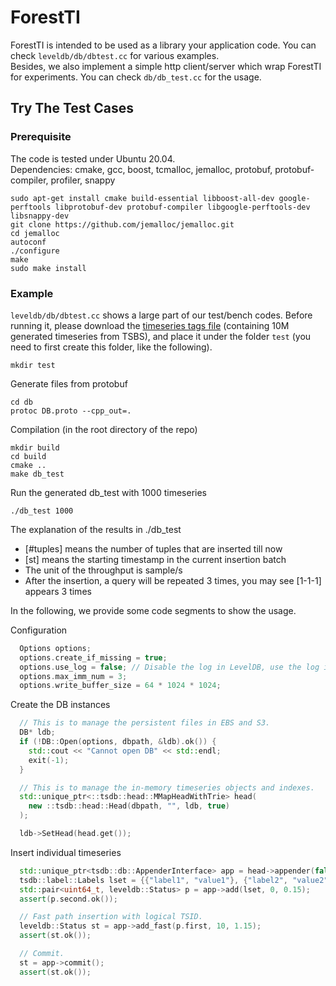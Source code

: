 # ForestTI

ForestTI is intended to be used as a library your application code. You can check `leveldb/db/dbtest.cc` for various examples.  
Besides, we also implement a simple http client/server which wrap ForestTI for experiments. You can check `db/db_test.cc` for the usage.

## Try The Test Cases

### Prerequisite
The code is tested under Ubuntu 20.04.    
Dependencies: cmake, gcc, boost, tcmalloc, jemalloc, protobuf, protobuf-compiler, profiler, snappy
```
sudo apt-get install cmake build-essential libboost-all-dev google-perftools libprotobuf-dev protobuf-compiler libgoogle-perftools-dev libsnappy-dev
git clone https://github.com/jemalloc/jemalloc.git
cd jemalloc
autoconf
./configure
make
sudo make install
```

### Example
`leveldb/db/dbtest.cc` shows a large part of our test/bench codes. Before running it, please download the [timeseries tags file](https://drive.google.com/file/d/1L2SEp8H-wQg3xl3LvpY8Ok45xi4CSav_/view?usp=sharing) (containing 10M generated timeseries from TSBS), and place it under the folder `test` (you need to first create this folder, like the following).  
```
mkdir test
```

Generate files from protobuf
```
cd db
protoc DB.proto --cpp_out=.
```

Compilation (in the root directory of the repo)
```
mkdir build
cd build
cmake ..
make db_test
```

Run the generated db_test with 1000 timeseries
```
./db_test 1000
```

The explanation of the results in ./db_test
- [#tuples] means the number of tuples that are inserted till now
- [st] means the starting timestamp in the current insertion batch
- The unit of the throughput is sample/s
- After the insertion, a query will be repeated 3 times, you may see \[1-1-1\] appears 3 times

In the following, we provide some code segments to show the usage.  

Configuration
```c++
  Options options;
  options.create_if_missing = true;
  options.use_log = false; // Disable the log in LevelDB, use the log in ForestTI.
  options.max_imm_num = 3;
  options.write_buffer_size = 64 * 1024 * 1024;
```
Create the DB instances
```c++
  // This is to manage the persistent files in EBS and S3.
  DB* ldb;
  if (!DB::Open(options, dbpath, &ldb).ok()) {
    std::cout << "Cannot open DB" << std::endl;
    exit(-1);
  }

  // This is to manage the in-memory timeseries objects and indexes.
  std::unique_ptr<::tsdb::head::MMapHeadWithTrie> head(
    new ::tsdb::head::Head(dbpath, "", ldb, true)
  );

  ldb->SetHead(head.get());
```
Insert individual timeseries
```c++
  std::unique_ptr<tsdb::db::AppenderInterface> app = head->appender(false);
  tsdb::label::Labels lset = {{"label1", "value1"}, {"label2", "value2"}};
  std::pair<uint64_t, leveldb::Status> p = app->add(lset, 0, 0.15);
  assert(p.second.ok());

  // Fast path insertion with logical TSID.
  leveldb::Status st = app->add_fast(p.first, 10, 1.15);
  assert(st.ok());

  // Commit.
  st = app->commit();
  assert(st.ok());
```